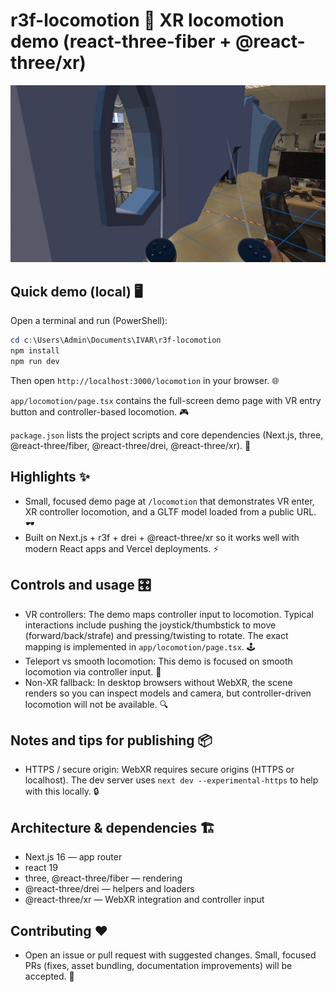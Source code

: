 # r3f-locomotion 🚀 XR locomotion demo (react-three-fiber + @react-three/xr)

![Demo screenshot](public/screenshot.jpg)

## Quick demo (local) 🖥️

Open a terminal and run (PowerShell):

```powershell
cd c:\Users\Admin\Documents\IVAR\r3f-locomotion
npm install
npm run dev
```

Then open `http://localhost:3000/locomotion` in your browser. 🌐

`app/locomotion/page.tsx` contains the full-screen demo page with VR entry button and controller-based locomotion. 🎮

`package.json` lists the project scripts and core dependencies (Next.js, three, @react-three/fiber, @react-three/drei, @react-three/xr). 🧩

## Highlights ✨

- Small, focused demo page at `/locomotion` that demonstrates VR enter, XR controller locomotion, and a GLTF model loaded from a public URL. 🕶️
- Built on Next.js + r3f + drei + @react-three/xr so it works well with modern React apps and Vercel deployments. ⚡

## Controls and usage 🎛️

- VR controllers: The demo maps controller input to locomotion. Typical interactions include pushing the joystick/thumbstick to move (forward/back/strafe) and pressing/twisting to rotate. The exact mapping is implemented in `app/locomotion/page.tsx`. 🕹️
- Teleport vs smooth locomotion: This demo is focused on smooth locomotion via controller input. 🏃
- Non-XR fallback: In desktop browsers without WebXR, the scene renders so you can inspect models and camera, but controller-driven locomotion will not be available. 🔍

## Notes and tips for publishing 📦

- HTTPS / secure origin: WebXR requires secure origins (HTTPS or localhost). The dev server uses `next dev --experimental-https` to help with this locally. 🔒

## Architecture & dependencies 🏗️

- Next.js 16 — app router
- react 19
- three, @react-three/fiber — rendering
- @react-three/drei — helpers and loaders
- @react-three/xr — WebXR integration and controller input

## Contributing ❤️

- Open an issue or pull request with suggested changes. Small, focused PRs (fixes, asset bundling, documentation improvements) will be accepted. 🙌
